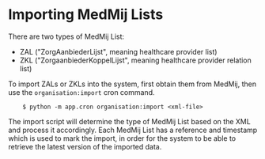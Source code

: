 # Importing MedMij Lists

There are two types of MedMij List:
- ZAL ("ZorgAanbiederLijst", meaning healthcare provider list)
- ZKL ("ZorgaanbiederKoppelLijst", meaning healthcare provider relation list)

To import ZALs or ZKLs into the system, first obtain them from MedMij, then use the `organisation:import` cron command.


```shell
    $ python -m app.cron organisation:import <xml-file>
```

The import script will determine the type of MedMij List based on the XML and process it accordingly.
 Each MedMij List has a reference and timestamp which is used to mark the import, 
 in order for the system to be able to retrieve the latest version of the imported data.


